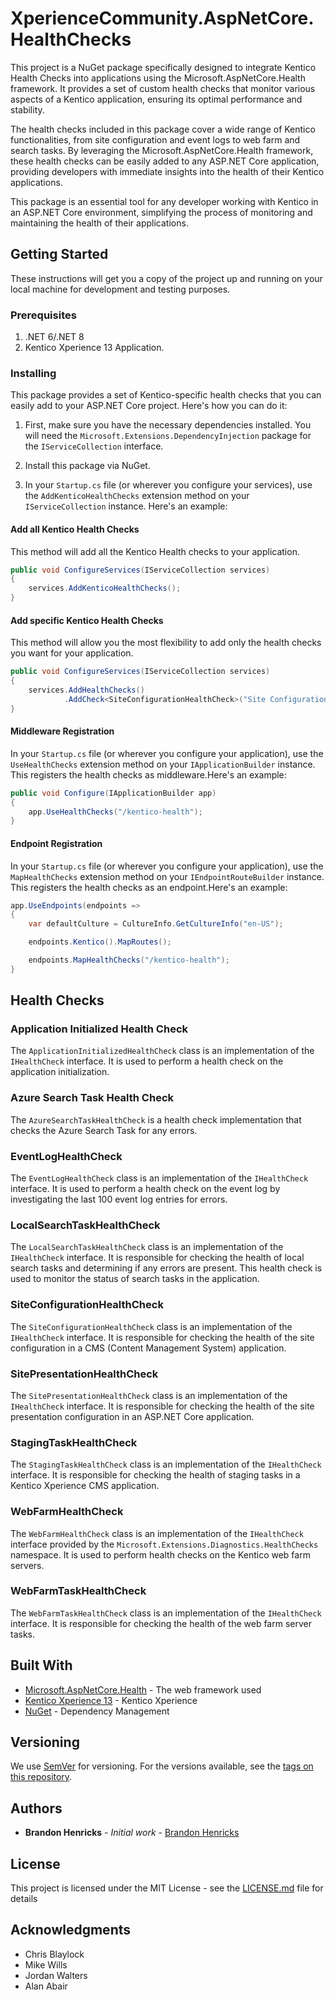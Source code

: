 # XperienceCommunity.AspNetCore.HealthChecks

This project is a NuGet package specifically designed to integrate Kentico Health Checks into applications using the Microsoft.AspNetCore.Health framework. It provides a set of custom health checks that monitor various aspects of a Kentico application, ensuring its optimal performance and stability.

The health checks included in this package cover a wide range of Kentico functionalities, from site configuration and event logs to web farm and search tasks. By leveraging the Microsoft.AspNetCore.Health framework, these health checks can be easily added to any ASP.NET Core application, providing developers with immediate insights into the health of their Kentico applications.

This package is an essential tool for any developer working with Kentico in an ASP.NET Core environment, simplifying the process of monitoring and maintaining the health of their applications.

## Getting Started

These instructions will get you a copy of the project up and running on your local machine for development and testing purposes.

### Prerequisites

1. .NET 6/.NET 8 
2. Kentico Xperience 13 Application.

### Installing

This package provides a set of Kentico-specific health checks that you can easily add to your ASP.NET Core project. Here's how you can do it:

1. First, make sure you have the necessary dependencies installed. You will need the `Microsoft.Extensions.DependencyInjection` package for the `IServiceCollection` interface.

2. Install this package via NuGet.

3. In your `Startup.cs` file (or wherever you configure your services), use the `AddKenticoHealthChecks` extension method on your `IServiceCollection` instance. Here's an example:

#### Add all Kentico Health Checks
This method will add all the Kentico Health checks to your application.

```csharp
public void ConfigureServices(IServiceCollection services)
{
    services.AddKenticoHealthChecks();
}
```

#### Add specific Kentico Health Checks
This method will allow you the most flexibility to add only the health checks you want for your application.

```csharp
public void ConfigureServices(IServiceCollection services)
{
    services.AddHealthChecks()
            .AddCheck<SiteConfigurationHealthCheck>("Site Configuration Health Check");
}
```

#### Middleware Registration

In your `Startup.cs` file (or wherever you configure your application), use the `UseHealthChecks` extension method on your `IApplicationBuilder` instance. This registers the health checks as middleware.Here's an example:

```csharp
public void Configure(IApplicationBuilder app)
{    
    app.UseHealthChecks("/kentico-health");
}
```

#### Endpoint Registration

In your `Startup.cs` file (or wherever you configure your application), use the `MapHealthChecks` extension method on your `IEndpointRouteBuilder` instance. This registers the health checks as an endpoint.Here's an example:

```csharp
app.UseEndpoints(endpoints =>
{
    var defaultCulture = CultureInfo.GetCultureInfo("en-US");

    endpoints.Kentico().MapRoutes();

    endpoints.MapHealthChecks("/kentico-health");
}
```

## Health Checks

### Application Initialized Health Check

The `ApplicationInitializedHealthCheck` class is an implementation of the `IHealthCheck` interface. It is used to perform a health check on the application initialization. 

### Azure Search Task Health Check

The `AzureSearchTaskHealthCheck` is a health check implementation that checks the Azure Search Task for any errors.

### EventLogHealthCheck

The `EventLogHealthCheck` class is an implementation of the `IHealthCheck` interface. It is used to perform a health check on the event log by investigating the last 100 event log entries for errors. 

### LocalSearchTaskHealthCheck

The `LocalSearchTaskHealthCheck` class is an implementation of the `IHealthCheck` interface. It is responsible for checking the health of local search tasks and determining if any errors are present. This health check is used to monitor the status of search tasks in the application.

### SiteConfigurationHealthCheck

The `SiteConfigurationHealthCheck` class is an implementation of the `IHealthCheck` interface. It is responsible for checking the health of the site configuration in a CMS (Content Management System) application. 

### SitePresentationHealthCheck

The `SitePresentationHealthCheck` class is an implementation of the `IHealthCheck` interface. It is responsible for checking the health of the site presentation configuration in an ASP.NET Core application.

### StagingTaskHealthCheck

The `StagingTaskHealthCheck` class is an implementation of the `IHealthCheck` interface. It is responsible for checking the health of staging tasks in a Kentico Xperience CMS application.

### WebFarmHealthCheck

The `WebFarmHealthCheck` class is an implementation of the `IHealthCheck` interface provided by the `Microsoft.Extensions.Diagnostics.HealthChecks` namespace. It is used to perform health checks on the Kentico web farm servers.

### WebFarmTaskHealthCheck

The `WebFarmTaskHealthCheck` class is an implementation of the `IHealthCheck` interface. It is responsible for checking the health of the web farm server tasks. 

## Built With

* [Microsoft.AspNetCore.Health](https://www.nuget.org/packages/Microsoft.AspNetCore.Diagnostics.HealthChecks/) - The web framework used
* [Kentico Xperience 13](https://www.kentico.com) - Kentico Xperience
* [NuGet](https://nuget.org/) - Dependency Management

## Versioning

We use [SemVer](http://semver.org/) for versioning. For the versions available, see the [tags on this repository](https://github.com/your/project/tags). 

## Authors

* **Brandon Henricks** - *Initial work* - [Brandon Henricks](https://github.com/brandonhenricks)

## License

This project is licensed under the MIT License - see the [LICENSE.md](LICENSE.md) file for details

## Acknowledgments

* Chris Blaylock
* Mike Wills
* Jordan Walters
* Alan Abair